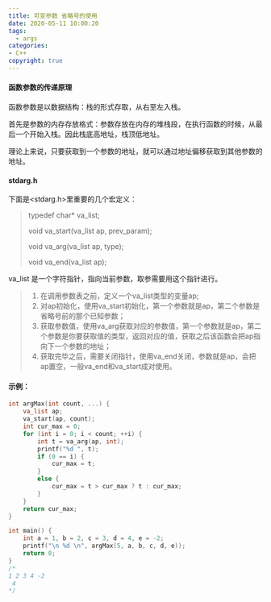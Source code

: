 ```yaml
---
title: 可变参数 省略号的使用
date: 2020-05-11 10:00:20
tags:
  - args
categories: 
- C++
copyright: true
---
```


#### 函数参数的传递原理

函数参数是以数据结构：栈的形式存取，从右至左入栈。

首先是参数的内存存放格式：参数存放在内存的堆栈段，在执行函数的时候，从最后一个开始入栈。因此栈底高地址，栈顶低地址。

理论上来说，只要获取到一个参数的地址，就可以通过地址偏移获取到其他参数的地址。

<!--more-->

#### stdarg.h

下面是<stdarg.h>里重要的几个宏定义：

> typedef char* va_list;
>
> void va_start(va_list ap, prev_param);
>
> void va_arg(va_list ap, type);
>
> void va_end(va_list ap);

va_list 是一个字符指针，指向当前参数，取参需要用这个指针进行。

> 1. 在调用参数表之前，定义一个va_list类型的变量ap;
> 2. 对ap初始化，使用va_start初始化，第一个参数就是ap，第二个参数是省略号前的那个已知参数；
> 3. 获取参数值，使用va_arg获取对应的参数值，第一个参数就是ap，第二个参数是你要获取值的类型，返回对应的值，获取之后该函数会把ap指向下一个参数的地址；
> 4. 获取完毕之后，需要关闭指针，使用va_end关闭，参数就是ap，会把ap置空，一般va_end和va_start成对使用。

#### 示例：

```C++
int argMax(int count, ...) {
	va_list ap;
	va_start(ap, count);
	int cur_max = 0;
	for (int i = 0; i < count; ++i) {
		int t = va_arg(ap, int);
		printf("%d ", t);
		if (0 == i) {
			cur_max = t;
		}
		else {
			cur_max = t > cur_max ? t : cur_max;
		}
	}
	return cur_max;
}

int main() {
	int a = 1, b = 2, c = 3, d = 4, e = -2;
	printf("\n %d \n", argMax(5, a, b, c, d, e));
	return 0;
}
/*
1 2 3 4 -2
 4
*/
```

